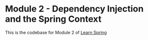 # Module 2 - Dependency Injection and the Spring Context

This is the codebase for Module 2 of [Learn Spring](https://www.baeldung.com/learn-spring-course) 
